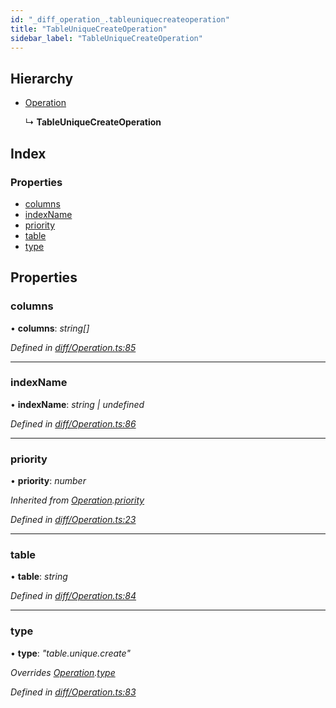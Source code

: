 ```yaml
---
id: "_diff_operation_.tableuniquecreateoperation"
title: "TableUniqueCreateOperation"
sidebar_label: "TableUniqueCreateOperation"
---
```


## Hierarchy

* [Operation](_diff_operation_.operation.md)

  ↳ **TableUniqueCreateOperation**

## Index

### Properties

* [columns](_diff_operation_.tableuniquecreateoperation.md#columns)
* [indexName](_diff_operation_.tableuniquecreateoperation.md#indexname)
* [priority](_diff_operation_.tableuniquecreateoperation.md#priority)
* [table](_diff_operation_.tableuniquecreateoperation.md#table)
* [type](_diff_operation_.tableuniquecreateoperation.md#type)

## Properties

###  columns

• **columns**: *string[]*

*Defined in [diff/Operation.ts:85](https://github.com/aerogear/graphback/blob/bc616b51/packages/graphql-migrations/src/diff/Operation.ts#L85)*

___

###  indexName

• **indexName**: *string | undefined*

*Defined in [diff/Operation.ts:86](https://github.com/aerogear/graphback/blob/bc616b51/packages/graphql-migrations/src/diff/Operation.ts#L86)*

___

###  priority

• **priority**: *number*

*Inherited from [Operation](_diff_operation_.operation.md).[priority](_diff_operation_.operation.md#priority)*

*Defined in [diff/Operation.ts:23](https://github.com/aerogear/graphback/blob/bc616b51/packages/graphql-migrations/src/diff/Operation.ts#L23)*

___

###  table

• **table**: *string*

*Defined in [diff/Operation.ts:84](https://github.com/aerogear/graphback/blob/bc616b51/packages/graphql-migrations/src/diff/Operation.ts#L84)*

___

###  type

• **type**: *"table.unique.create"*

*Overrides [Operation](_diff_operation_.operation.md).[type](_diff_operation_.operation.md#type)*

*Defined in [diff/Operation.ts:83](https://github.com/aerogear/graphback/blob/bc616b51/packages/graphql-migrations/src/diff/Operation.ts#L83)*
